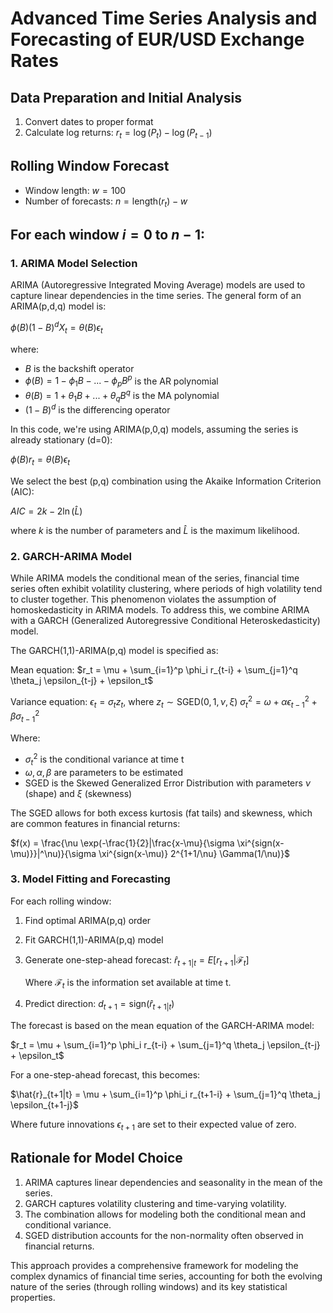 # Advanced Time Series Analysis and Forecasting of EUR/USD Exchange Rates

## Data Preparation and Initial Analysis
1. Convert dates to proper format
2. Calculate log returns: $r_t = \log(P_t) - \log(P_{t-1})$

## Rolling Window Forecast
- Window length: $w = 100$
- Number of forecasts: $n = \text{length}(r_t) - w$

## For each window $i = 0$ to $n-1$:

### 1. ARIMA Model Selection
ARIMA (Autoregressive Integrated Moving Average) models are used to capture linear dependencies in the time series. The general form of an ARIMA(p,d,q) model is:

$\phi(B)(1-B)^d X_t = \theta(B)\epsilon_t$

where:
- $B$ is the backshift operator
- $\phi(B) = 1 - \phi_1B - ... - \phi_pB^p$ is the AR polynomial
- $\theta(B) = 1 + \theta_1B + ... + \theta_qB^q$ is the MA polynomial
- $(1-B)^d$ is the differencing operator

In this code, we're using ARIMA(p,0,q) models, assuming the series is already stationary (d=0):

$\phi(B)r_t = \theta(B)\epsilon_t$

We select the best (p,q) combination using the Akaike Information Criterion (AIC):

$AIC = 2k - 2\ln(\hat{L})$

where $k$ is the number of parameters and $\hat{L}$ is the maximum likelihood.

### 2. GARCH-ARIMA Model
While ARIMA models the conditional mean of the series, financial time series often exhibit volatility clustering, where periods of high volatility tend to cluster together. This phenomenon violates the assumption of homoskedasticity in ARIMA models. To address this, we combine ARIMA with a GARCH (Generalized Autoregressive Conditional Heteroskedasticity) model.

The GARCH(1,1)-ARIMA(p,q) model is specified as:

Mean equation:
$r_t = \mu + \sum_{i=1}^p \phi_i r_{t-i} + \sum_{j=1}^q \theta_j \epsilon_{t-j} + \epsilon_t$

Variance equation:
$\epsilon_t = \sigma_t z_t$, where $z_t \sim \text{SGED}(0,1,\nu,\xi)$
$\sigma_t^2 = \omega + \alpha \epsilon_{t-1}^2 + \beta \sigma_{t-1}^2$

Where:
- $\sigma_t^2$ is the conditional variance at time t
- $\omega, \alpha, \beta$ are parameters to be estimated
- SGED is the Skewed Generalized Error Distribution with parameters $\nu$ (shape) and $\xi$ (skewness)

The SGED allows for both excess kurtosis (fat tails) and skewness, which are common features in financial returns:

$f(x) = \frac{\nu \exp(-\frac{1}{2}|\frac{x-\mu}{\sigma \xi^{sign(x-\mu)}}|^\nu)}{\sigma \xi^{sign(x-\mu)} 2^{1+1/\nu} \Gamma(1/\nu)}$

### 3. Model Fitting and Forecasting
For each rolling window:
1. Find optimal ARIMA(p,q) order
2. Fit GARCH(1,1)-ARIMA(p,q) model
3. Generate one-step-ahead forecast: 
   $\hat{r}_{t+1|t} = E[r_{t+1}|\mathcal{F}_t]$
   
   Where $\mathcal{F}_t$ is the information set available at time t.
   
4. Predict direction: $d_{t+1} = \text{sign}(\hat{r}_{t+1|t})$

The forecast is based on the mean equation of the GARCH-ARIMA model:

$r_t = \mu + \sum_{i=1}^p \phi_i r_{t-i} + \sum_{j=1}^q \theta_j \epsilon_{t-j} + \epsilon_t$

For a one-step-ahead forecast, this becomes:

$\hat{r}_{t+1|t} = \mu + \sum_{i=1}^p \phi_i r_{t+1-i} + \sum_{j=1}^q \theta_j \epsilon_{t+1-j}$

Where future innovations $\epsilon_{t+1}$ are set to their expected value of zero.

## Rationale for Model Choice
1. ARIMA captures linear dependencies and seasonality in the mean of the series.
2. GARCH captures volatility clustering and time-varying volatility.
3. The combination allows for modeling both the conditional mean and conditional variance.
4. SGED distribution accounts for the non-normality often observed in financial returns.

This approach provides a comprehensive framework for modeling the complex dynamics of financial time series, accounting for both the evolving nature of the series (through rolling windows) and its key statistical properties.
